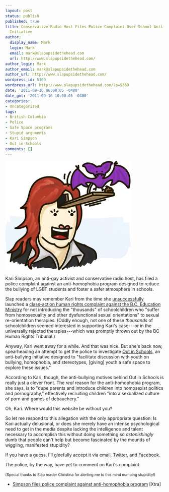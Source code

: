 ```yaml
---
layout: post
status: publish
published: true
title: Conservative Radio Host Files Police Complaint Over School Anti-Homophobia
  Initiative
author:
  display_name: Mark
  login: Mark
  email: mark@slapupsidethehead.com
  url: http://www.slapupsidethehead.com/
author_login: Mark
author_email: mark@slapupsidethehead.com
author_url: http://www.slapupsidethehead.com/
wordpress_id: 5369
wordpress_url: http://www.slapupsidethehead.com/?p=5369
date: '2011-09-16 06:00:05 -0400'
date_gmt: '2011-09-16 10:00:05 -0400'
categories:
- Uncategorized
tags:
- British Columbia
- Police
- Safe Space programs
- Stupid arguments
- Kari Simpson
- Out in Schools
comments: []
---
```

![Kari Simpson, Batshit insane.](/wp-content/media/2011/09/kari-simpson.jpg "Cuckoo! Bat poo!")

Kari Simpson, an anti-gay activist and conservative radio host, has filed a police complaint against an anti-homophobia program designed to reduce the bullying of LGBT students and foster a safer atmosphere in schools.

Slap readers may remember Kari from the time she [unsuccessfully](http://www.slapupsidethehead.com/2009/08/anti-gay-lobbyist-loses-ridiculous-complaint/ "Anti-Gay Lobbyist Loses Ridiculous Complaint") launched a [class-action human rights complaint against the B.C. Education Ministry](http://www.slapupsidethehead.com/2009/03/anti-gay-human-rights-complaint-is-a-dud/ "Anti-Gay Human Rights Complaint Is A Dud") for not introducing the "thousands" of schoolchildren who "suffer from homosexuality and other dysfunctional sexual orientations" to sexual re-orientation therapies. (Oddly enough, not one of these _thousands_ of schoolchildren seemed interested in supporting Kari's case---or in the universally rejected therapies---which was promptly thrown out by the BC Human Rights Tribunal.)

Anyway, Kari went away for a while. And that was nice. But she's back now, spearheading an attempt to get the police to investigate [Out in Schools](http://www.outinschools.com/ "A worthwhile program!"), an anti-bullying initiative designed to "facilitate discussion with youth on bullying, homophobia, and stereotypes, [giving] youth a safe space to explore these issues."

According to Kari, though, the anti-bullying motives behind Out in Schools is really just a clever front. The _real_ reason for the anti-homophobia program, she says,  is to "dupe parents and introduce children into homosexist politics and pornography," effectively recruiting children "into a sexualized culture of porn and games of debauchery."

Oh, Kari. Where would this website be without you?

So let me respond to this allegation with the only appropriate question: Is Kari actually delusional, or does she merely have an intense psychological need to get in the media despite lacking the intelligence and talent necessary to accomplish this without doing something so _astonishingly_ dumb that people can't help but become fascinated by the mounds of wiggling, manifested stupidity?

If you have a guess, I'll gleefully accept it via email, [Twitter](http://twitter.com/MarkFromSlap "Tweep!"), and [Facebook](http://www.facebook.com/slapupsidethehead "Booook!").

The police, by the way, have yet to comment on Kari's complaint.

<small>(Special thanks to Slap reader Christina for alerting me to this mind numbing stupidity!)</small>

- [Simpson files police complaint against anti-homophobia program](http://www.xtra.ca/public/Vancouver/Simpson_files_police_complaint_against_antihomophobia_program-10757.aspx) [Xtra]
